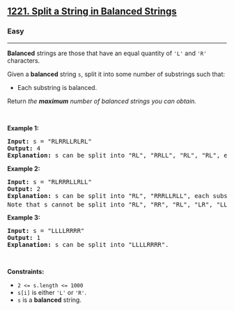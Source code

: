<h2><a href="https://leetcode.com/problems/split-a-string-in-balanced-strings/">1221. Split a String in Balanced Strings</a></h2><h3>Easy</h3><hr><div style="user-select: auto;"><p style="user-select: auto;"><strong style="user-select: auto;">Balanced</strong> strings are those that have an equal quantity of <code style="user-select: auto;">'L'</code> and <code style="user-select: auto;">'R'</code> characters.</p>

<p style="user-select: auto;">Given a <strong style="user-select: auto;">balanced</strong> string <code style="user-select: auto;">s</code>, split it into some number of substrings such that:</p>

<ul style="user-select: auto;">
	<li style="user-select: auto;">Each substring is balanced.</li>
</ul>

<p style="user-select: auto;">Return <em style="user-select: auto;">the <strong style="user-select: auto;">maximum</strong> number of balanced strings you can obtain.</em></p>

<p style="user-select: auto;">&nbsp;</p>
<p style="user-select: auto;"><strong class="example" style="user-select: auto;">Example 1:</strong></p>

<pre style="user-select: auto;"><strong style="user-select: auto;">Input:</strong> s = "RLRRLLRLRL"
<strong style="user-select: auto;">Output:</strong> 4
<strong style="user-select: auto;">Explanation:</strong> s can be split into "RL", "RRLL", "RL", "RL", each substring contains same number of 'L' and 'R'.
</pre>

<p style="user-select: auto;"><strong class="example" style="user-select: auto;">Example 2:</strong></p>

<pre style="user-select: auto;"><strong style="user-select: auto;">Input:</strong> s = "RLRRRLLRLL"
<strong style="user-select: auto;">Output:</strong> 2
<strong style="user-select: auto;">Explanation:</strong> s can be split into "RL", "RRRLLRLL", each substring contains same number of 'L' and 'R'.
Note that s cannot be split into "RL", "RR", "RL", "LR", "LL", because the 2<sup style="user-select: auto;">nd</sup> and 5<sup style="user-select: auto;">th</sup> substrings are not balanced.</pre>

<p style="user-select: auto;"><strong class="example" style="user-select: auto;">Example 3:</strong></p>

<pre style="user-select: auto;"><strong style="user-select: auto;">Input:</strong> s = "LLLLRRRR"
<strong style="user-select: auto;">Output:</strong> 1
<strong style="user-select: auto;">Explanation:</strong> s can be split into "LLLLRRRR".
</pre>

<p style="user-select: auto;">&nbsp;</p>
<p style="user-select: auto;"><strong style="user-select: auto;">Constraints:</strong></p>

<ul style="user-select: auto;">
	<li style="user-select: auto;"><code style="user-select: auto;">2 &lt;= s.length &lt;= 1000</code></li>
	<li style="user-select: auto;"><code style="user-select: auto;">s[i]</code> is either <code style="user-select: auto;">'L'</code> or <code style="user-select: auto;">'R'</code>.</li>
	<li style="user-select: auto;"><code style="user-select: auto;">s</code> is a <strong style="user-select: auto;">balanced</strong> string.</li>
</ul>
</div>